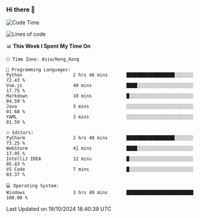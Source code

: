 ### Hi there 👋

<!--
**RoiexLee/RoiexLee** is a ✨ _special_ ✨ repository because its `README.md` (this file) appears on your GitHub profile.

Here are some ideas to get you started:

- 🔭 I’m currently working on ...
- 🌱 I’m currently learning ...
- 👯 I’m looking to collaborate on ...
- 🤔 I’m looking for help with ...
- 💬 Ask me about ...
- 📫 How to reach me: ...
- 😄 Pronouns: ...
- ⚡ Fun fact: ...
-->

<!--START_SECTION:waka-->
![Code Time](http://img.shields.io/badge/Code%20Time-719%20hrs%2049%20mins-blue)

![Lines of code](https://img.shields.io/badge/From%20Hello%20World%20I%27ve%20Written-38.4%20thousand%20lines%20of%20code-blue)

📊 **This Week I Spent My Time On** 

```text
🕑︎ Time Zone: Asia/Hong_Kong

💬 Programming Languages: 
Python                   2 hrs 46 mins       ██████████████████░░░░░░░   72.43 % 
Vue.js                   40 mins             ████░░░░░░░░░░░░░░░░░░░░░   17.75 % 
Markdown                 10 mins             █░░░░░░░░░░░░░░░░░░░░░░░░   04.59 % 
Java                     3 mins              ░░░░░░░░░░░░░░░░░░░░░░░░░   01.68 % 
YAML                     3 mins              ░░░░░░░░░░░░░░░░░░░░░░░░░   01.59 % 

🔥 Editors: 
PyCharm                  2 hrs 48 mins       ██████████████████░░░░░░░   73.25 % 
WebStorm                 41 mins             ████░░░░░░░░░░░░░░░░░░░░░   17.95 % 
IntelliJ IDEA            12 mins             █░░░░░░░░░░░░░░░░░░░░░░░░   05.43 % 
VS Code                  7 mins              █░░░░░░░░░░░░░░░░░░░░░░░░   03.37 % 

💻 Operating System: 
Windows                  3 hrs 49 mins       █████████████████████████   100.00 % 
```


 Last Updated on 19/10/2024 18:40:39 UTC
<!--END_SECTION:waka-->
